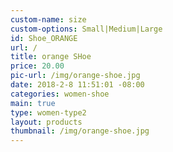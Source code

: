 ```yaml
---
custom-name: size
custom-options: Small|Medium|Large
id: Shoe_ORANGE
url: /
title: orange SHoe
price: 20.00
pic-url: /img/orange-shoe.jpg
date: 2018-2-8 11:51:01 -08:00
categories: women-shoe
main: true
type: women-type2
layout: products
thumbnail: /img/orange-shoe.jpg
---
```

